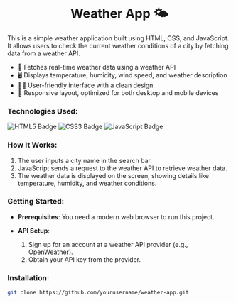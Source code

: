 <h1 align="center">Weather App 🌤️</h1>

This is a simple weather application built using HTML, CSS, and JavaScript. It allows users to check the current weather conditions of a city by fetching data from a weather API.

- 🔧 Fetches real-time weather data using a weather API
- 🖥️ Displays temperature, humidity, wind speed, and weather description
- 🧑‍💻 User-friendly interface with a clean design
- 📱 Responsive layout, optimized for both desktop and mobile devices

### Technologies Used:
<div>
  <img src="https://img.shields.io/badge/HTML5-orange?style=for-the-badge&logo=html5&logoColor=white" alt="HTML5 Badge"/>
  <img src="https://img.shields.io/badge/CSS3-blue?style=for-the-badge&logo=css3&logoColor=white" alt="CSS3 Badge"/>
  <img src="https://img.shields.io/badge/JavaScript-yellow?style=for-the-badge&logo=javascript&logoColor=white" alt="JavaScript Badge"/>
</div>

### How It Works:
1. The user inputs a city name in the search bar.
2. JavaScript sends a request to the weather API to retrieve weather data.
3. The weather data is displayed on the screen, showing details like temperature, humidity, and weather conditions.

### Getting Started:
- **Prerequisites**: You need a modern web browser to run this project.

- **API Setup**:
  1. Sign up for an account at a weather API provider (e.g., [OpenWeather](https://openweathermap.org/)).
  2. Obtain your API key from the provider.

### Installation:
```bash
git clone https://github.com/yourusername/weather-app.git
